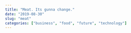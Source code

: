 ```yaml
---
title: "Meat. Its gunna change."
date: "2019-08-30"
slug: "meat"
categories: ["business", "food", "future", "technology"]
---
```

